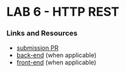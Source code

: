 # LAB 6 - HTTP REST

### Links and Resources
* [submission PR](https://github.com/401-advanced-javascript-felipe/simple-api/pull/1)
* [back-end](https://app.swaggerhub.com/apis/felipedelatorre/lab06/1.0.0#/default/get_categories__id_) (when applicable)
* [front-end](https://codesandbox.io/s/api-client-kcqy5) (when applicable)
